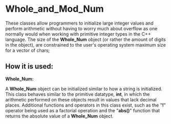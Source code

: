 # Whole_and_Mod_Num
 These classes allow programmers to initialize large integer values and perform arithmetic without having to worry much about overflow as one normally would when working with primitive integer types in the C++ language. The size of the **Whole_Num** object (or rather the amount of digits in the object), are constrained to the user's operating system maximum size for a vector of chars;

 ## How it is used:
 **Whole_Num:**

 A **Whole_Num** object can be initialized similar to how a string is initialized. This class behaves similar to the primitive datatype, **int**, in which the arithmetic performed on these objects result in values that lack decimal places. Additional functions and operators in this class exist, such as the "**!**" operator being used as a factorial operation and the "**abs()**" function that returns the absolute value of a **Whole_Num** object.

